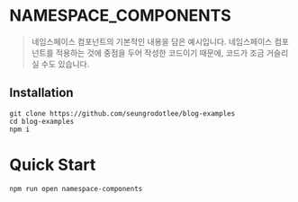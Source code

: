 # NAMESPACE_COMPONENTS

> 네임스페이스 컴포넌트의 기본적인 내용을 담은 예시입니다. 네임스페이스 컴포넌트를 적용하는 것에 중점을 두어 작성한 코드이기 때문에, 코드가 조금 거슬리실 수도 있습니다.

## Installation

```shell
git clone https://github.com/seungrodotlee/blog-examples
cd blog-examples
npm i
```
# Quick Start

```shell
npm run open namespace-components
```